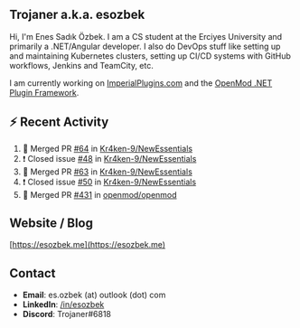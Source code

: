 ##  Trojaner a.k.a. esozbek
Hi, I'm Enes Sadık Özbek. I am a CS student at the Erciyes University and primarily a .NET/Angular developer. I also do DevOps stuff like setting up and maintaining Kubernetes clusters, setting up CI/CD systems with GitHub workflows, Jenkins and TeamCity, etc.

I am currently working on [ImperialPlugins.com](https://imperialplugins.com) and the [OpenMod .NET Plugin Framework](https://github.com/openmod/openmod). 

## :zap: Recent Activity

<!--START_SECTION:activity-->
1. 🎉 Merged PR [#64](https://github.com/Kr4ken-9/NewEssentials/pull/64) in [Kr4ken-9/NewEssentials](https://github.com/Kr4ken-9/NewEssentials)
2. ❗️ Closed issue [#48](https://github.com/Kr4ken-9/NewEssentials/issues/48) in [Kr4ken-9/NewEssentials](https://github.com/Kr4ken-9/NewEssentials)
3. 🎉 Merged PR [#63](https://github.com/Kr4ken-9/NewEssentials/pull/63) in [Kr4ken-9/NewEssentials](https://github.com/Kr4ken-9/NewEssentials)
4. ❗️ Closed issue [#50](https://github.com/Kr4ken-9/NewEssentials/issues/50) in [Kr4ken-9/NewEssentials](https://github.com/Kr4ken-9/NewEssentials)
5. 🎉 Merged PR [#431](https://github.com/openmod/openmod/pull/431) in [openmod/openmod](https://github.com/openmod/openmod)
<!--END_SECTION:activity-->

## Website / Blog
[https://esozbek.me](https://esozbek.me)

## Contact
- **Email**: es.ozbek (at) outlook (dot) com
- **LinkedIn**: [/in/esozbek](https://linkedin.com/in/esozbek)
- **Discord**: Trojaner#6818

